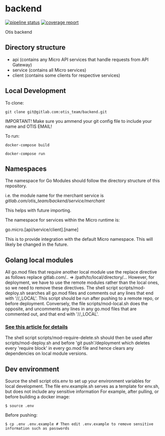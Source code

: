 # backend


[![pipeline status](https://gitlab.com/otis_team/backend/badges/master/pipeline.svg)](https://gitlab.com/otis_team/backend/-/commits/master)
[![coverage report](https://gitlab.com/otis_team/backend/badges/master/coverage.svg)](https://gitlab.com/otis_team/backend/-/commits/master)

Otis backend

## Directory structure

- api (contains any Micro API services that handle requests from API Gateway)
- service (contains all Micro services)
- client (contains some clients for respective services)

## Local Development

To clone:

`git clone git@gitlab.com:otis_team/backend.git` 

IMPORTANT! Make sure you ammend your git config file to include your name and OTIS EMAIL! 

To run:

`docker-compose build`

`docker-compose run`

## Namespaces

The namespace for Go Modules should follow the directory structure of this repository.

i.e. the module name for the merchant service is *gitlab.com/otis_team/backend/service/merchant* 

This helps with future importing.

The namespace for services within the Micro runtime is:

go.micro.[api/service/client].[name]

This is to provide integration with the default Micro namespace. This will likely be changed in the future.

## Golang local modules
All go.mod files that require another local module use
the replace directive as follows replace gitlab.com/.. => /path/to/local/directory/...
However, for deployment, we have to use the remote modules rather than the local ones, so we need to remove these directives.
The shell script scripts/mod-deploy.sh searches all go.mod files and comments out any lines that end with '//_LOCAL'. This script should be run after
pushing to a remote repo, or before deployment. Conversely, the file scripts/mod-local.sh does the opposite, and uncomments
any lines in any go.mod files that are commented out, and that end with '//_LOCAL'. 

### <a href='https://thewebivore.com/using-replace-in-go-mod-to-point-to-your-local-module/'> See this article for details </a>

The shell script scripts/mod-require-delete.sh should then be used
after scripts/mod-deploy.sh and before 'git push'/deployment which deletes every 'require block' in every go.mod file and hence clears any dependencies on local module versions.

## Dev environment

Source the shell script otis.env to set up your environment variables for local development.
The file env.example.sh serves as a template for env.sh, but does not include any sensitive information
For example, after pulling, or before building a docker image:
```shell script
$ source .env
```
Before pushing:
```shell script
$ cp .env .env.example # Then edit .env.example to remove sensitive information such as passwords
```
